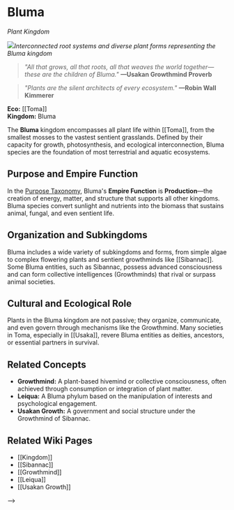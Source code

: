 <!-- wiki-header-section:start -->
# Bluma
_Plant Kingdom_

<img src="wiki_images/Bluma.png"><i>Interconnected root systems and diverse plant forms representing the Bluma kingdom</i></img>

> _"All that grows, all that roots, all that weaves the world together—these are the children of Bluma."_
> **—Usakan Growthmind Proverb**

> _"Plants are the silent architects of every ecosystem."_
> **—Robin Wall Kimmerer**

<!-- wiki-header-section:end -->

**Eco:** [[Toma]]  
**Kingdom:** Bluma

The **Bluma** kingdom encompasses all plant life within [[Toma]], from the smallest mosses to the vastest sentient grasslands. Defined by their capacity for growth, photosynthesis, and ecological interconnection, Bluma species are the foundation of most terrestrial and aquatic ecosystems.

## Purpose and Empire Function

In the [Purpose Taxonomy](Kingdom.md), Bluma's **Empire Function** is **Production**—the creation of energy, matter, and structure that supports all other kingdoms. Bluma species convert sunlight and nutrients into the biomass that sustains animal, fungal, and even sentient life.

## Organization and Subkingdoms

Bluma includes a wide variety of subkingdoms and forms, from simple algae to complex flowering plants and sentient growthminds like [[Sibannac]]. Some Bluma entities, such as Sibannac, possess advanced consciousness and can form collective intelligences (Growthminds) that rival or surpass animal societies.

## Cultural and Ecological Role

Plants in the Bluma kingdom are not passive; they organize, communicate, and even govern through mechanisms like the Growthmind. Many societies in Toma, especially in [[Usaka]], revere Bluma entities as deities, ancestors, or essential partners in survival.

## Related Concepts

- **Growthmind:** A plant-based hivemind or collective consciousness, often achieved through consumption or integration of plant matter.
- **Leiqua:** A Bluma phylum based on the manipulation of interests and psychological engagement.
- **Usakan Growth:** A government and social structure under the Growthmind of Sibannac.

## Related Wiki Pages

- [[Kingdom]]
- [[Sibannac]]
- [[Growthmind]]
- [[Leiqua]]
- [[Usakan Growth]]

-->